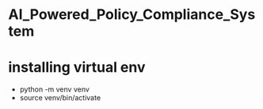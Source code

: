 # AI_Powered_Policy_Compliance_System

# installing virtual env
- python -m venv venv
- source venv/bin/activate